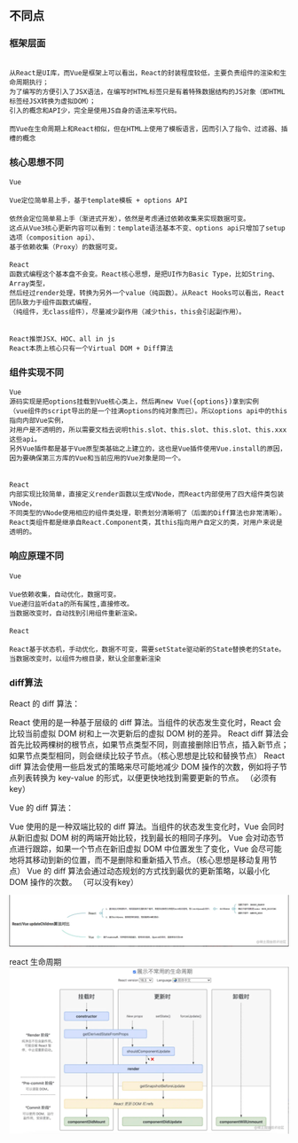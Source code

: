 ## 不同点

### 框架层面

```text

从React是UI库，而Vue是框架上可以看出，React的封装程度较低，主要负责组件的渲染和生命周期执行；
为了编写的方便引入了JSX语法，在编写时HTML标签只是有着特殊数据结构的JS对象（即HTML标签经JSX转换为虚拟DOM）；
引入的概念和API少，完全是使用JS自身的语法来写代码。

而Vue在生命周期上和React相似，但在HTML上使用了模板语言，因而引入了指令、过滤器、插槽的概念
```

### 核心思想不同

```text
Vue

Vue定位简单易上手，基于template模板 + options API

依然会定位简单易上手（渐进式开发），依然是考虑通过依赖收集来实现数据可变。
这点从Vue3核心更新内容可以看到：template语法基本不变、options api只增加了setup选项（composition api）、
基于依赖收集（Proxy）的数据可变。

React
函数式编程这个基本盘不会变。React核心思想，是把UI作为Basic Type，比如String、Array类型，
然后经过render处理，转换为另外一个value（纯函数）。从React Hooks可以看出，React团队致力于组件函数式编程，
（纯组件，无class组件），尽量减少副作用（减少this，this会引起副作用）。


React推崇JSX、HOC、all in js
React本质上核心只有一个Virtual DOM + Diff算法

```

### 组件实现不同

```text
Vue
源码实现是把options挂载到Vue核心类上，然后再new Vue({options})拿到实例
（vue组件的script导出的是一个挂满options的纯对象而已）。所以options api中的this指向内部Vue实例，
对用户是不透明的，所以需要文档去说明this.slot、this.slot、this.slot、this.xxx这些api。
另外Vue插件都是基于Vue原型类基础之上建立的，这也是Vue插件使用Vue.install的原因，
因为要确保第三方库的Vue和当前应用的Vue对象是同一个。


React
内部实现比较简单，直接定义render函数以生成VNode，而React内部使用了四大组件类包装VNode，
不同类型的VNode使用相应的组件类处理，职责划分清晰明了（后面的Diff算法也非常清晰）。
React类组件都是继承自React.Component类，其this指向用户自定义的类，对用户来说是透明的。
```

### 响应原理不同

```text
Vue

Vue依赖收集，自动优化，数据可变。
Vue递归监听data的所有属性,直接修改。
当数据改变时，自动找到引用组件重新渲染。

React

React基于状态机，手动优化，数据不可变，需要setState驱动新的State替换老的State。
当数据改变时，以组件为根目录，默认全部重新渲染

```

### diff算法

React 的 diff 算法：

React 使用的是一种基于层级的 diff 算法。当组件的状态发生变化时，React 会比较当前虚拟 DOM 树和上一次更新后的虚拟 DOM 树的差异。
React diff 算法会首先比较两棵树的根节点，如果节点类型不同，则直接删除旧节点，插入新节点；如果节点类型相同，则会继续比较子节点。（核心思想是比较和替换节点）
React diff 算法会使用一些启发式的策略来尽可能地减少 DOM 操作的次数，例如将子节点列表转换为 key-value 的形式，以便更快地找到需要更新的节点。
（必须有key）

Vue 的 diff 算法：

Vue 使用的是一种双端比较的 diff 算法。当组件的状态发生变化时，Vue 会同时从新旧虚拟 DOM 树的两端开始比较，找到最长的相同子序列。
Vue 会对动态节点进行跟踪，如果一个节点在新旧虚拟 DOM 中位置发生了变化，Vue 会尽可能地将其移动到新的位置，而不是删除和重新插入节点。（核心思想是移动复用节点）
Vue 的 diff 算法会通过动态规划的方式找到最优的更新策略，以最小化 DOM 操作的次数。
（可以没有key）

![img_15.png](imgs/img2/img_15.png)

react 生命周期
![img_16.png](imgs/img2/img_16.png)
